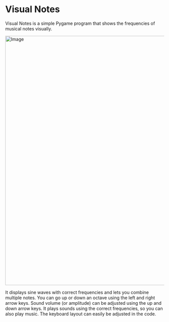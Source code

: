 # Visual Notes
Visual Notes is a simple Pygame program that shows the frequencies of musical notes visually.  

<img width="1597" height="788" alt="Image" src="https://github.com/user-attachments/assets/6df1670b-3286-48a7-8a1b-6d055eecf03c" />

It displays sine waves with correct frequencies and lets you combine multiple notes. You can go up or down an octave using the left and right arrow keys. Sound volume (or amplitude) can be adjusted using the up and down arrow keys. It plays sounds using the correct frequencies, so you can also play music.
The keyboard layout can easily be adjusted in the code.
